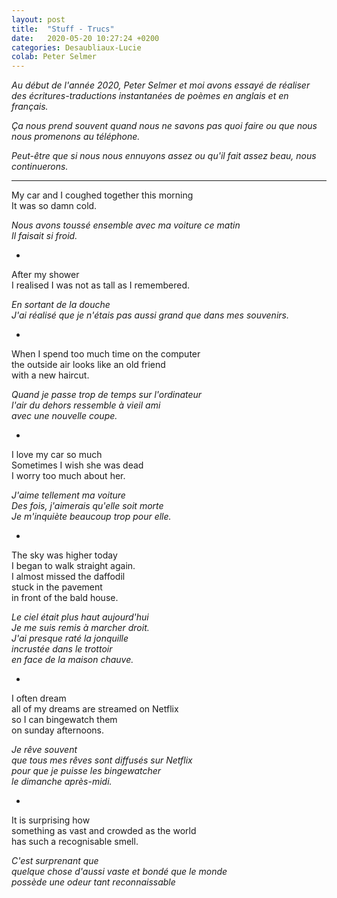 ```yaml
---
layout: post
title:  "Stuff - Trucs"
date:   2020-05-20 10:27:24 +0200
categories: Desaubliaux-Lucie
colab: Peter Selmer
---
```


*Au début de l'année 2020, Peter Selmer et moi avons essayé de réaliser des écritures-traductions instantanées de poèmes en anglais et en français.*

*Ça nous prend souvent quand nous ne savons pas quoi faire ou que nous nous promenons au téléphone.*

*Peut-être que si nous nous ennuyons assez ou qu'il fait assez beau, nous continuerons.*

***

My car and I coughed together this morning  
It was so damn cold.

*Nous avons toussé ensemble avec ma voiture ce matin  
Il faisait si froid.*

*

After my shower  
I realised I was not as tall as I remembered.

*En sortant de la douche  
J'ai réalisé que je n'étais pas aussi grand que dans mes souvenirs.*

*

When I spend too much time on the computer  
the outside air looks like an old friend  
with a new haircut.

*Quand je passe trop de temps sur l'ordinateur  
l'air du dehors ressemble à vieil ami  
avec une nouvelle coupe.*

*

I love my car so much  
Sometimes I wish she was dead  
I worry too much about her.

*J'aime tellement ma voiture  
Des fois, j'aimerais qu'elle soit morte  
Je m'inquiète beaucoup trop pour elle.*

*

The sky was higher today  
I began to walk straight again.  
I almost missed the daffodil  
stuck in the pavement  
in front of the bald house.

*Le ciel était plus haut aujourd'hui  
Je me suis remis à marcher droit.  
J'ai presque raté la jonquille  
incrustée dans le trottoir  
en face de la maison chauve.*

*

I often dream  
all of my dreams are streamed on Netflix  
so I can bingewatch them  
on sunday afternoons.

*Je rêve souvent  
que tous mes rêves sont diffusés sur Netflix  
pour que je puisse les bingewatcher  
le dimanche après-midi.*

*

It is surprising how  
something as vast and crowded as the world  
has such a recognisable smell.

*C'est surprenant que  
quelque chose d'aussi vaste et bondé que le monde  
possède une odeur tant reconnaissable*
